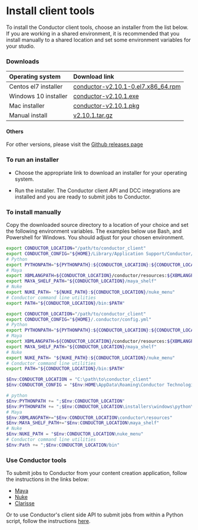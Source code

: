 # Install client tools

To install the Conductor client tools, choose an installer from the list below. If you are working in a shared environment, it is recommended that you install manually to a shared location and set some environment variables for your studio.

### Downloads

|Operating system| Download link | 
|:------------|:-------------|
|Centos el7 installer|  [conductor-v2.10.1-0.el7.x86_64.rpm](https://github.com/AtomicConductor/conductor_client/releases/download/v2.10.1/conductor-v2.10.1-0.el7.x86_64.rpm) |
|Windows 10 installer|  [conductor-v2.10.1.exe](https://github.com/AtomicConductor/conductor_client/releases/download/v2.10.1/conductor-v2.10.1.exe) |
|Mac installer|  [conductor-v2.10.1.pkg](https://github.com/AtomicConductor/conductor_client/releases/download/v2.10.1/conductor-v2.10.1.pkg) |
|Manual install|  [v2.10.1.tar.gz](https://github.com/AtomicConductor/conductor_client/archive/v2.10.1.tar.gz) |

#### Others

For other versions, please visit the [Github releases page](https://github.com/AtomicConductor/conductor_client/releases)
 

### To run an installer

- Choose the appropriate link to download an installer for your operating system.

- Run the installer. The Conductor client API and DCC integrations are installed and you are ready to submit jobs to Conductor. 

### To install manually
 
Copy the downloaded source directory to a location of your choice and set the following environment variables. The examples below use Bash, and Powershell for Windows. You should adjust for your chosen environment.

``` bash fct_label="Mac"
export CONDUCTOR_LOCATION="/path/to/conductor_client"
export CONDUCTOR_CONFIG="${HOME}/Library/Application Support/Conductor/config.yml"
# Python
export PYTHONPATH="${PYTHONPATH}:${CONDUCTOR_LOCATION}:${CONDUCTOR_LOCATION}/installers/osx/python/lib/python2.7/site-packages"
# Maya
export XBMLANGPATH=${CONDUCTOR_LOCATION}/conductor/resources:${XBMLANGPATH}
export MAYA_SHELF_PATH="${CONDUCTOR_LOCATION}/maya_shelf"
# Nuke
export NUKE_PATH= "${NUKE_PATH}:${CONDUCTOR_LOCATION}/nuke_menu"
# Conductor command line utilities
export PATH="${CONDUCTOR_LOCATION}/bin:$PATH"

```

``` bash fct_label="Linux" 
export CONDUCTOR_LOCATION="/path/to/conductor_client"
export CONDUCTOR_CONFIG="${HOME}/.conductor/config.yml"
# Python
export PYTHONPATH="${PYTHONPATH}:${CONDUCTOR_LOCATION}:${CONDUCTOR_LOCATION}/python/lib/python2.7/site-packages"
# Maya
export XBMLANGPATH=${CONDUCTOR_LOCATION}/conductor/resources:${XBMLANGPATH}
export MAYA_SHELF_PATH="${CONDUCTOR_LOCATION}/maya_shelf"
# Nuke
export NUKE_PATH= "${NUKE_PATH}:${CONDUCTOR_LOCATION}/nuke_menu"
# Conductor command line utilities
export PATH="${CONDUCTOR_LOCATION}/bin:$PATH"
```

``` powershell fct_label="Windows"
$Env:CONDUCTOR_LOCATION = "C:\path\to\conductor_client"
$Env:CONDUCTOR_CONFIG = "$Env:HOME\AppData\Roaming\Conductor Technologies\Conductor\config.yml"

# python
$Env:PYTHONPATH += ";$Env:CONDUCTOR_LOCATION"
$Env:PYTHONPATH += ";$Env:CONDUCTOR_LOCATION\installers\windows\python\Lib\site-packages"
# Maya
$Env:XBMLANGPATH+="$Env:CONDUCTOR_LOCATION\conductor\resources"
$Env:MAYA_SHELF_PATH+="$Env:CONDUCTOR_LOCATION\maya_shelf"
# Nuke
$Env:NUKE_PATH = "$Env:CONDUCTOR_LOCATION\nuke_menu"
# Conductor command line utilities
$Env:Path += ";$Env:CONDUCTOR_LOCATION/bin"
```

### Use Conductor tools

To submit jobs to Conductor from your content creation application, follow the instructions in the links below:

* [Maya](plugins/maya.md)
* [Nuke](plugins/maya.md)
* [Clarisse](plugins/maya.md)

Or to use Conductor's client side API to submit jobs from within a Python script, follow the instructions [here](commandline.md).
 